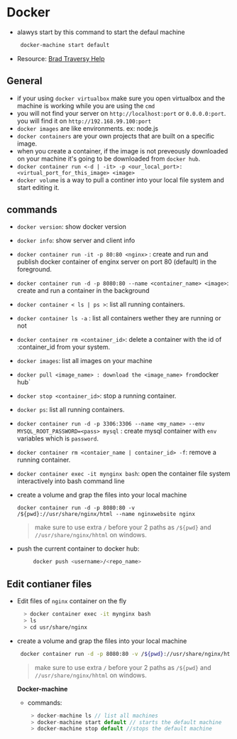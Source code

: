 # Docker

* alawys start by this command to start the defaul machine

  ```bash
   docker-machine start default
  ```

* Resource: [Brad Traversy Help](https://gist.github.com/bradtraversy/89fad226dc058a41b596d586022a9bd3)

## General

* if your using `docker virtualbox` make sure you open virtualbox and the machine is working while you are using the `cmd`
* you will not find your server on `http://localhost:port` or `0.0.0.0:port`. you will find it on `http://192.168.99.100:port`
* `docker images` are like environments. ex: node.js 
* `docker containers` are your own projects that are built on a specific image.
* when you create a container, if the image is not preveously downloaded on your machine it's going to be downloaded from `docker hub`.
* `docker container run <-d | -it> -p <our_local_port>:<virtual_port_for_this_image> <image>`
* `docker volume` is a way to pull a continer into your local file system and start editing it.

## commands

* `docker version`: show docker version
* `docker info`: show server and client info
* `docker container run -it -p 80:80 <nginx>` : create and run and publish docker container of enginx server on port 80 \(default\) in the foreground.
* `docker container run -d -p 8080:80 --name <container_name> <image>`: create and run a container in the background
* `docker container < ls | ps >`: list all running containers.
* `docker container ls -a` : list all containers wether they are running or not
* `docker container rm <container_id>`: delete a container with the id of :container\_id from your system.
* `docker images`: list all images on your machine
* `docker pull <image_name> : download the <image_name> from`docker hub\`
* `docker stop <container_id>`: stop a running container.
* `docker ps`: list all running containers.
* `docker container run -d -p 3306:3306 --name <my_name> --env MYSQL_ROOT_PASSWORD=<pass> mysql` : create mysql container with `env` variables which is `password`.
* `docker container rm <contaier_name | container_id> -f`: remove a running container.
* `docker container exec -it mynginx bash`: open the container file system interactively into bash command line
* create a volume and grap the files into your local machine

  `docker container run -d -p 8080:80 -v /${pwd}://usr/share/nginx/html --name nginxwebsite nginx`

  > make sure to use extra `/` before your 2 paths as `/${pwd}` and `//usr/share/nginx/hhtml` on windows.

* push the current container to docker hub:

  ```bash
       docker push <username>/<repo_name>
  ```

## Edit contianer files

* Edit files of `nginx` container on the fly

  ```bash
    > docker container exec -it mynginx bash
    > ls
    > cd usr/share/nginx
  ```

* create a volume and grap the files into your local machine

  ```bash
   docker container run -d -p 8080:80 -v /${pwd}://usr/share/nginx/html --name nginxwebsite nginx
  ```

  > make sure to use extra `/` before your 2 paths as `/${pwd}` and `//usr/share/nginx/hhtml` on windows.

  **Docker-machine**

  * commands:

    ```javascript
     > docker-machine ls // list all machines
     > docker-machine start default // starts the default machine
     > docker-machine stop default //stops the default machine
    ```

